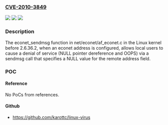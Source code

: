 ### [CVE-2010-3849](https://cve.mitre.org/cgi-bin/cvename.cgi?name=CVE-2010-3849)
![](https://img.shields.io/static/v1?label=Product&message=n%2Fa&color=blue)
![](https://img.shields.io/static/v1?label=Version&message=n%2Fa&color=blue)
![](https://img.shields.io/static/v1?label=Vulnerability&message=n%2Fa&color=brighgreen)

### Description

The econet_sendmsg function in net/econet/af_econet.c in the Linux kernel before 2.6.36.2, when an econet address is configured, allows local users to cause a denial of service (NULL pointer dereference and OOPS) via a sendmsg call that specifies a NULL value for the remote address field.

### POC

#### Reference
No PoCs from references.

#### Github
- https://github.com/karottc/linux-virus

